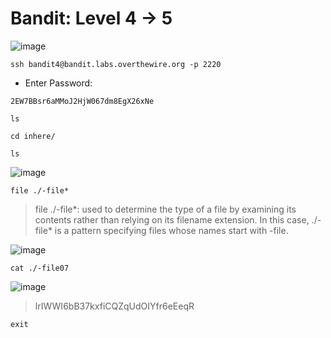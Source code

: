 # Bandit: Level 4 -> 5

![image](https://github.com/zkbyqd/Write-ups/assets/90260119/308bfd96-dca0-4188-8be8-bff64b0d8546)

```
ssh bandit4@bandit.labs.overthewire.org -p 2220
```
  
- Enter Password: 
```
2EW7BBsr6aMMoJ2HjW067dm8EgX26xNe
```
  
```
ls
```

```
cd inhere/
```

```
ls
```

![image](https://github.com/zkbyqd/Write-ups/assets/90260119/e95d6eea-d594-4cca-b4f9-ee5b9eecacde)

```
file ./-file*
```

> file ./-file*:  used to determine the type of a file by examining its contents rather than relying on its filename extension. In this case, ./-file* is a pattern specifying files whose names start with -file.

![image](https://github.com/zkbyqd/Write-ups/assets/90260119/527608c0-7fff-441f-b142-a62005a76082)

```
cat ./-file07
```

![image](https://github.com/zkbyqd/Write-ups/assets/90260119/0c5d226b-af86-444f-892b-18bfa1d7be19)

> lrIWWI6bB37kxfiCQZqUdOIYfr6eEeqR

```
exit
```
